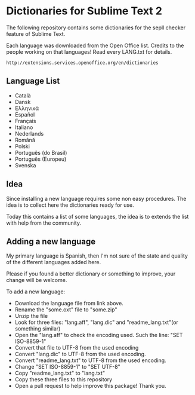 # Dictionaries for Sublime Text 2

The following repository contains some dictionaries for the sepll checker feature of Sublime Text.

Each language was downloaded from the Open Office list. Credits to the people working on that languages! Read every LANG.txt for details.

	http://extensions.services.openoffice.org/en/dictionaries

## Language List

 * Català
 * Dansk
 * Ελληνικά
 * Español
 * Français
 * Italiano
 * Nederlands
 * Română
 * Polski
 * Português (do Brasil)
 * Português (Europeu)
 * Svenska

## Idea

Since installing a new language requires some non easy procedures. The idea is to collect here the dictionaries ready for use.

Today this contains a list of some languages, the idea is to extends the list with help from the community.

## Adding a new language

My primary language is Spanish, then I'm not sure of the state and quality of the different languages added here.

Please if you found a better dictionary or something to improve, your change will be welcome.

To add a new language:

 * Download the language file from link above.
 * Rename the "some.oxt" file to "some.zip"
 * Unzip the file
 * Look for three files: "lang.aff", "lang.dic" and "readme_lang.txt"(or something similar)
 * Open the "lang.aff" to check the encoding used. Such the line: "SET ISO-8859-1"
 * Convert that file to UTF-8 from the used encoding
 * Convert "lang.dic" to UTF-8 from the used encoding.
 * Convert "readme_lang.txt" to UTF-8 from the used encoding.
 * Change "SET ISO-8859-1" to "SET UTF-8"
 * Copy "readme_lang.txt" to "lang.txt"
 * Copy these three files to this repository
 * Open a pull request to help improve this package! Thank you.
